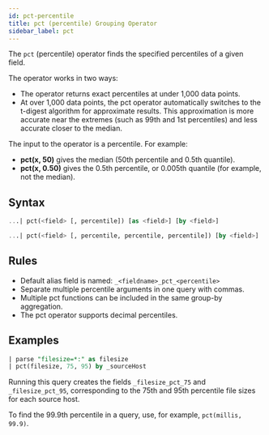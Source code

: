 ```yaml
---
id: pct-percentile
title: pct (percentile) Grouping Operator
sidebar_label: pct
---
```


The `pct` (percentile) operator finds the specified percentiles of a given field. 

The operator works in two ways:

* The operator returns exact percentiles at under 1,000 data points.
* At over 1,000 data points, the pct operator automatically switches to the t-digest algorithm for approximate results. This approximation is more accurate near the extremes (such as 99th and 1st percentiles) and less accurate closer to the median.

The input to the operator is a percentile. For example:

* **pct(x, 50)** gives the median (50th percentile and 0.5th quantile).
* **pct(x, 0.50)** gives the 0.5th percentile, or 0.005th quantile (for example, not the median).

## Syntax

```sql
...| pct(<field> [, percentile]) [as <field>] [by <field>]
```

```sql
...| pct(<field> [, percentile, percentile, percentile]) [by <field>]
```

## Rules

* Default alias field is named: `_<fieldname>_pct_<percentile>`
* Separate multiple percentile arguments in one query with commas.
* Multiple pct functions can be included in the same group-by aggregation.
* The pct operator supports decimal percentiles.

## Examples

```sql
| parse "filesize=*:" as filesize
| pct(filesize, 75, 95) by _sourceHost
```

Running this query creates the fields `_filesize_pct_75` and `_filesize_pct_95`, corresponding to the 75th and 95th percentile file sizes for each source host.

To find the 99.9th percentile in a query, use, for example, `pct(millis, 99.9)`.
